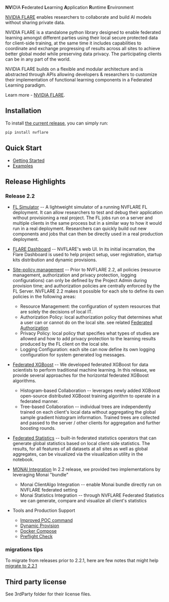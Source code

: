 **NV**IDIA **F**ederated **L**earning **A**pplication **R**untime **E**nvironment


[NVIDIA FLARE](https://nvflare.readthedocs.io/en/main/index.html) enables researchers to collaborate and build AI models without sharing private data. 

NVIDIA FLARE is a standalone python library designed to enable federated learning amongst different parties using their local secure protected data for client-side training, at the same time it includes capabilities to coordinate and exchange progressing of results across all sites to achieve better global model while preserving data privacy. The participating clients can be in any part of the world. 

NVIDIA FLARE builds on a flexible and modular architecture and is abstracted through APIs allowing developers & researchers to customize their implementation of functional learning components in a Federated Learning paradigm. 

Learn more - [NVIDIA FLARE](https://nvflare.readthedocs.io/en/main/index.html).


## Installation

To install [the current release](https://pypi.org/project/nvflare), you can simply run:

```bash
pip install nvflare
```

## Quick Start
 * [Getting Started](https://nvflare.readthedocs.io/en/latest/getting_started.html)
 * [Examples](https://github.com/NVIDIA/NVFlare/tree/2.1/examples/)

## Release Highlights

### Release 2.2

* [FL Simulator]( https://nvflare.readthedocs.io/en/latest/user_guide/fl_simulator.html) -- 
  A lightweight simulator of a running NVFLARE FL deployment. It can allow researchers to test and debug their application without provisioning 
 a real project. The FL jobs run on a server and multiple clients in the same process but 
 in a similar way to how it would run in a real deployment. Researchers can quickly 
 build out new components and jobs that can then be directly used in a real production deployment.

* [FLARE Dashboard](https://nvflare.readthedocs.io/en/latest/user_guide/dashboard_api.html) --
  NVFLARE's web UI. In its initial incarnation, the Flare Dashboard is used to help
  project setup, user registration, startup kits distribution and dynamic provisions.  

* [Site-policy management](https://nvflare.readthedocs.io/en/latest/user_guide/site_policy_management.html) -- 
  Prior to NVFLARE 2.2, all policies (resource management, authorization and privacy protection, logging configurations) 
  can only be defined by the Project Admin during provision time; and authorization policies are centrally enforced by the FL Server.
  NVFLARE 2.2 makes it possible for each site to define its own policies in the following areas:
  * Resource Management: the configuration of system resources that are solely the decisions of local IT.
  * Authorization Policy: local authorization policy that determines what a user can or cannot do on the local site. see related [Federated Authorization](https://nvflare.readthedocs.io/en/latest/user_guide/federated_authorization.html)
  * Privacy Policy: local policy that specifies what types of studies are allowed and how to add privacy protection to the learning results produced by the FL client on the local site.
  * Logging Configuration: each site can now define its own logging configuration for system generated log messages.
  
* [Federated XGBoost](<https://github.com/NVIDIA/NVFlare/tree/main/examples/xgboost>) --
  We developed federated XGBoost for data scientists to perform traditional machine learning. In this release, we provide several 
  approaches for the horizontal federated XGBoost algorithms. 
  * Histogram-based Collaboration -- leverages newly added XGBoost open-source distributed XGBoost training algorithm to operate in a federated manner.
  * Tree-based Collaboration -- individual trees are independently trained on each client's local data without aggregating the global sample gradient histogram information. 
  Trained trees are collected and passed to the server / other clients for aggregation and further boosting rounds.
  
* [Federated Statistics](<https://github.com/NVIDIA/NVFlare/tree/main/examples/federated_statistics>) -- 
  built-in federated statistics operators that can generate global statistics based on local client side statistics. 
  The results, for all features of all datasets at all sites as well as global aggregates, can be visualized via the visualization utility in the notebook.  

* [MONAI Integration](<https://github.com/NVIDIA/NVFlare/tree/main/integration/monai/README.md>)
  In 2.2 release, we provided two implementations by leveraging Monai "bundle"
  * Monai ClientAlgo Integration -- enable Monai bundle directly run on NVFLARE federated setting
  * Monai Statistics Integration -- through NVFLARE Federated Statistics we can generate, compare and visualize all client's statistics

* Tools and Production Support
  * [Improved POC command](https://nvflare.readthedocs.io/en/latest/user_guide/poc_command.html) 
  * [Dynamic Provision](https://nvflare.readthedocs.io/en/latest/user_guide/dynamic_provisioning.html)
  * [Docker Compose](https://nvflare.readthedocs.io/en/latest/user_guide/docker_compose.html)
  * [Preflight Check](https://nvflare.readthedocs.io/en/latest/user_guide/preflight_check.html#nvidia-flare-preflight-check)

    
### migrations tips 
   To migrate from releases prior to 2.2.1, here are few notes that might help
   [migrate to 2.2.1](docs/release_notes/2.2.1/migration_notes.md)
   

## Third party license

See 3rdParty folder for their license files.


